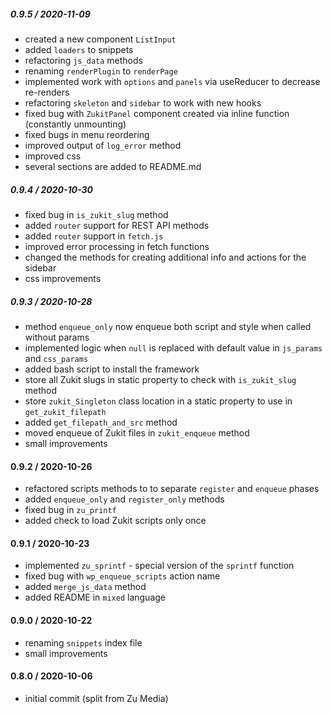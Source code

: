 ##### 0.9.5 / 2020-11-09
* created a new component `ListInput`
* added `loaders` to snippets
* refactoring `js_data` methods
* renaming `renderPlugin` to `renderPage`
* implemented work with `options` and `panels` via useReducer to decrease re-renders
* refactoring `skeleton` and `sidebar` to work with new hooks
* fixed bug with `ZukitPanel` component created via inline function (constantly unmounting)
* fixed bugs in menu reordering
* improved output of `log_error` method
* improved css
* several sections are added to README.md

##### 0.9.4 / 2020-10-30
* fixed bug in `is_zukit_slug` method
* added `router` support for REST API methods
* added `router` support in `fetch.js`
* improved error processing in fetch functions
* changed the methods for creating additional info and actions for the sidebar
* css improvements

##### 0.9.3 / 2020-10-28
* method `enqueue_only` now enqueue both script and style when called without params
* implemented logic when `null` is replaced with default value in `js_params` and `css_params`
* added bash script to install the framework
* store all Zukit slugs in static property to check with `is_zukit_slug` method
* store `zukit_Singleton` class location in a static property to use in `get_zukit_filepath`
* added `get_filepath_and_src` method
* moved enqueue of Zukit files in `zukit_enqueue` method
* small improvements

#### 0.9.2 / 2020-10-26
* refactored scripts methods to to separate `register` and `enqueue` phases
* added `enqueue_only` and `register_only` methods
* fixed bug in `zu_printf`
* added check to load Zukit scripts only once

#### 0.9.1 / 2020-10-23
* implemented `zu_sprintf` - special version of the `sprintf` function
* fixed bug with `wp_enqueue_scripts` action name
* added `merge_js_data` method
* added README in `mixed` language

#### 0.9.0 / 2020-10-22
* renaming `snippets` index file
* small improvements

#### 0.8.0 / 2020-10-06
* initial commit (split from Zu Media)
